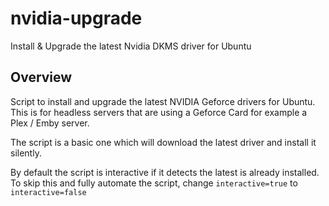 # nvidia-upgrade
Install &amp; Upgrade the latest Nvidia DKMS driver for Ubuntu


Overview
-------------

Script to install and upgrade the latest NVIDIA Geforce drivers for Ubuntu. 
This is for headless servers that are using a Geforce Card for example a Plex / Emby server. 

The script is a basic one which will download the latest driver and install it silently. 

By default the script is interactive if it detects the latest is already installed. 
To skip this and fully automate the script, change `interactive=true` to `interactive=false`

